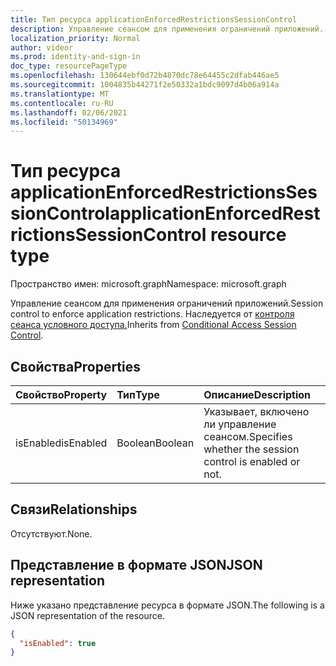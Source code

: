 ```yaml
---
title: Тип ресурса applicationEnforcedRestrictionsSessionControl
description: Управление сеансом для применения ограничений приложений.
localization_priority: Normal
author: videor
ms.prod: identity-and-sign-in
doc_type: resourcePageType
ms.openlocfilehash: 130644ebf0d72b4870dc78e64455c2dfab446ae5
ms.sourcegitcommit: 1004835b44271f2e50332a1bdc9097d4b06a914a
ms.translationtype: MT
ms.contentlocale: ru-RU
ms.lasthandoff: 02/06/2021
ms.locfileid: "50134969"
---
```

# <a name="applicationenforcedrestrictionssessioncontrol-resource-type"></a><span data-ttu-id="90d87-103">Тип ресурса applicationEnforcedRestrictionsSessionControl</span><span class="sxs-lookup"><span data-stu-id="90d87-103">applicationEnforcedRestrictionsSessionControl resource type</span></span>

<span data-ttu-id="90d87-104">Пространство имен: microsoft.graph</span><span class="sxs-lookup"><span data-stu-id="90d87-104">Namespace: microsoft.graph</span></span>

<span data-ttu-id="90d87-105">Управление сеансом для применения ограничений приложений.</span><span class="sxs-lookup"><span data-stu-id="90d87-105">Session control to enforce application restrictions.</span></span> <span data-ttu-id="90d87-106">Наследуется от [контроля сеанса условного доступа.](conditionalaccesssessioncontrol.md)</span><span class="sxs-lookup"><span data-stu-id="90d87-106">Inherits from [Conditional Access Session Control](conditionalaccesssessioncontrol.md).</span></span>

## <a name="properties"></a><span data-ttu-id="90d87-107">Свойства</span><span class="sxs-lookup"><span data-stu-id="90d87-107">Properties</span></span>

| <span data-ttu-id="90d87-108">Свойство</span><span class="sxs-lookup"><span data-stu-id="90d87-108">Property</span></span>     | <span data-ttu-id="90d87-109">Тип</span><span class="sxs-lookup"><span data-stu-id="90d87-109">Type</span></span>        | <span data-ttu-id="90d87-110">Описание</span><span class="sxs-lookup"><span data-stu-id="90d87-110">Description</span></span> |
|:-------------|:------------|:------------|
|<span data-ttu-id="90d87-111">isEnabled</span><span class="sxs-lookup"><span data-stu-id="90d87-111">isEnabled</span></span>     |<span data-ttu-id="90d87-112">Boolean</span><span class="sxs-lookup"><span data-stu-id="90d87-112">Boolean</span></span>      | <span data-ttu-id="90d87-113">Указывает, включено ли управление сеансом.</span><span class="sxs-lookup"><span data-stu-id="90d87-113">Specifies whether the session control is enabled or not.</span></span> |

## <a name="relationships"></a><span data-ttu-id="90d87-114">Связи</span><span class="sxs-lookup"><span data-stu-id="90d87-114">Relationships</span></span>

<span data-ttu-id="90d87-115">Отсутствуют.</span><span class="sxs-lookup"><span data-stu-id="90d87-115">None.</span></span>

## <a name="json-representation"></a><span data-ttu-id="90d87-116">Представление в формате JSON</span><span class="sxs-lookup"><span data-stu-id="90d87-116">JSON representation</span></span>

<span data-ttu-id="90d87-117">Ниже указано представление ресурса в формате JSON.</span><span class="sxs-lookup"><span data-stu-id="90d87-117">The following is a JSON representation of the resource.</span></span>

<!-- {
  "blockType": "resource",
  "optionalProperties": [

  ],
  "@odata.type": "microsoft.graph.applicationEnforcedRestrictionsSessionControl",
  "baseType": "microsoft.graph.conditionalAccessSessionControl"
}-->

```json
{
  "isEnabled": true
}
```

<!-- uuid: 16cd6b66-4b1a-43a1-adaf-3a886856ed98
2019-02-04 14:57:30 UTC -->
<!-- {
  "type": "#page.annotation",
  "description": "applicationEnforcedRestrictionsSessionControl resource",
  "keywords": "",
  "section": "documentation",
  "tocPath": ""
}-->


